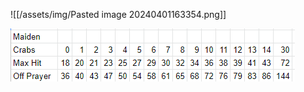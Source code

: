 



![[/assets/img/Pasted image 20240401163354.png]]


![](assets/img/Pasted%20image%2020240401164348.png)